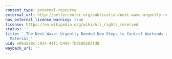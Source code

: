 ```yaml
---
content_type: external-resource
external_url: http://belfercenter.org/publication/next-wave-urgently-needed-new-steps-control-warheads-and-fissile-material
has_external_license_warning: true
license: https://en.wikipedia.org/wiki/All_rights_reserved
status: ''
title: '_The Next Wave: Urgently Needed New Steps to Control Warheads and Fissile
  Material_'
uid: e96a528c-c934-44f1-b49d-fb9106202fd0
wayback_url: ''
---
```

